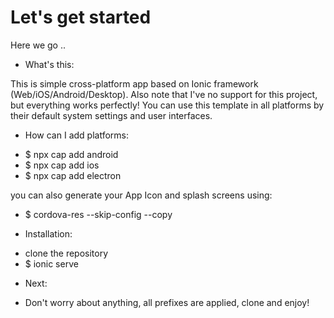 # Let's get started
Here we go ..

* What's this:

This is simple cross-platform app based on Ionic framework (Web/iOS/Android/Desktop). 
Also note that I've no support for this project, but everything works perfectly!
You can use this template in all platforms by their default system settings and user interfaces.

* How can I add platforms:

- $ npx cap add android
- $ npx cap add ios
- $ npx cap add electron

you can also generate your App Icon and splash screens using:
- $ cordova-res --skip-config --copy

* Installation:

- clone the repository 
- $ ionic serve

* Next:
- Don't worry about anything, all prefixes are applied, clone and enjoy!
